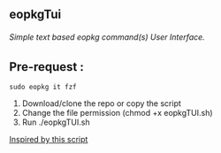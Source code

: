 ## eopkgTui

   ######  Simple text based eopkg command(s) User Interface.

## Pre-request :

    
    sudo eopkg it fzf


  1. Download/clone the repo or copy the script 
  2. Change the file permission (chmod +x eopkgTUI.sh)
  3. Run ./eopkgTUI.sh







  
 [Inspired by this script](https://github.com/davidpaulos/XbpsUI) 
